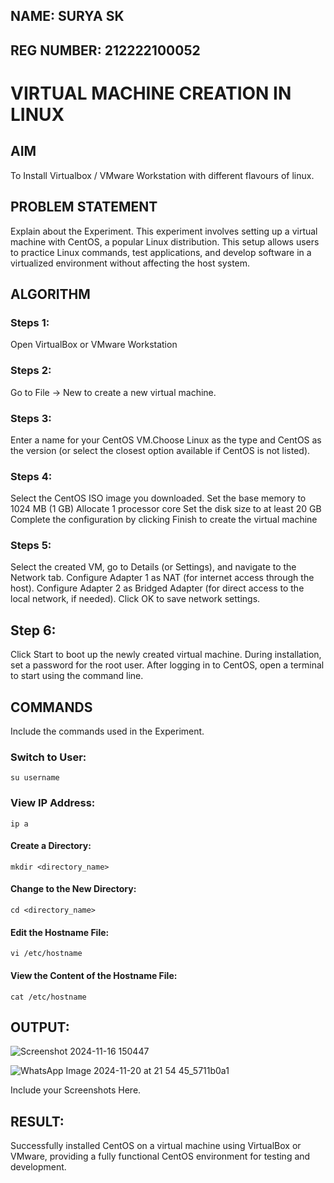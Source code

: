  

## NAME: SURYA SK
## REG NUMBER: 212222100052
# VIRTUAL MACHINE CREATION IN LINUX
## AIM
To Install Virtualbox / VMware Workstation with different flavours of linux.
## PROBLEM STATEMENT
Explain about the Experiment.
This experiment involves setting up a virtual machine with CentOS, a popular Linux distribution. This setup allows users to practice Linux commands, test applications, and develop software in a virtualized environment without affecting the host system.

## ALGORITHM
 ### Steps 1:
 Open VirtualBox or VMware Workstation
 ### Steps 2:
 Go to File -> New to create a new virtual machine.
 ### Steps 3:
 Enter a name for your CentOS VM.Choose Linux as the type and CentOS as the version (or select the closest option available if CentOS is not listed).
 ### Steps 4:
Select the CentOS ISO image you downloaded.
Set the base memory to 1024 MB (1 GB)
Allocate 1 processor core
Set the disk size to at least 20 GB
Complete the configuration by clicking Finish to create the virtual machine
 ### Steps 5:
Select the created VM, go to Details (or Settings), and navigate to the Network tab.
Configure Adapter 1 as NAT (for internet access through the host).
Configure Adapter 2 as Bridged Adapter (for direct access to the local network, if needed).
Click OK to save network settings.
## Step 6:
Click Start to boot up the newly created virtual machine.
During installation, set a password for the root user.
After logging in to CentOS, open a terminal to start using the command line.
## COMMANDS
Include the commands used in the Experiment.
### Switch to User:
```su username```
### View IP Address:
``` ip a ```
#### Create a Directory:
```
mkdir <directory_name>
```
#### Change to the New Directory:
```
cd <directory_name>
```
#### Edit the Hostname File:
```
vi /etc/hostname
```
#### View the Content of the Hostname File:
```
cat /etc/hostname
```

## OUTPUT:

![Screenshot 2024-11-16 150447](https://github.com/user-attachments/assets/4bd6c4b6-d75e-4db8-9549-641ba4f2f9d6)

 ![WhatsApp Image 2024-11-20 at 21 54 45_5711b0a1](https://github.com/user-attachments/assets/769a6538-7e92-4ef3-be0d-62cad37e4064)

 Include your Screenshots Here.
## RESULT:  
Successfully installed CentOS on a virtual machine using VirtualBox or VMware, providing a fully functional CentOS environment for testing and development.

